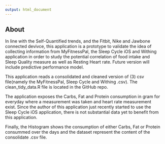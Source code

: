 ```yaml
---
output: html_document
---
```


## About
In line with the Self-Quantified trends, and the Fitbit, Nike and Jawbone connected devivce, this  application is a prototype to validate the idea of collecting information from MyFitnessPal, the Sleep Cycle iOS and Withing application in order to study the potential correlation of food intake and Sleep Quality measure as well as Resting Heart rate. Future version will include predictive performance model.

This application reads a consolidated and cleaned version of (3) csv file(namely the MyFitnessPal, Sleep Cycle and Withing .csv). The clean_tidy_data.R file is located in the GitHub repo.

The application exposes the Carbs, Fat and Protein consumption in gram for everyday where a measurement was taken and heart rate measurement exist. Since the author of this application just recently started to use the Sleep Cycle iOS application, there is not substantial data yet to benefit from this application.

Finally, the Histogram shows the consumption of either Carbs, Fat or Protein consummed over the days and the dataset represent the content of the consolidate .csv file.

